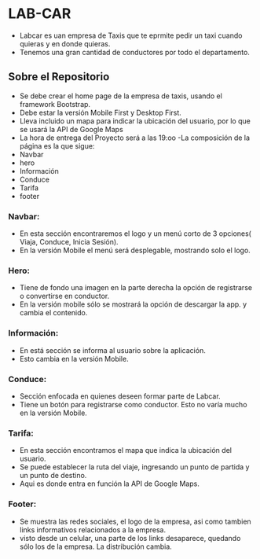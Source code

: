# LAB-CAR
- Labcar es uan empresa de Taxis que te eprmite pedir un taxi cuando quieras y en donde quieras.
- Tenemos una gran cantidad de conductores por todo el departamento.


## Sobre el Repositorio
- Se debe crear el home page de la empresa de taxis, usando el framework Bootstrap. 
- Debe estar la versión Mobile First y Desktop First.
- Lleva incluido un mapa para indicar la ubicación del usuario, por lo que se usará la API de Google Maps
- La hora de entrega del Proyecto será a las 19:oo
-La composición de la página es la que sigue:
 - Navbar
 - hero
 - Información
 - Conduce
 - Tarifa
 - footer
 
  ### Navbar:
  - En esta sección encontraremos el logo y un menú corto de 3 opciones( Viaja, Conduce, Inicia Sesión).
  - En la versión Mobile el menú será desplegable, mostrando solo el logo.
  
  ### Hero:
  - Tiene de fondo una imagen en la parte derecha la opción de registrarse o convertirse en conductor.
  - En la versión mobile sólo se mostrará la opción de descargar la app. y cambia el contenido.
  
  ### Información:
  - En está sección se informa al usuario sobre la aplicación.
  - Esto cambia en la versión Mobile. 
  
  ### Conduce:
  - Sección enfocada en quienes deseen formar parte de Labcar.
  - Tiene un botón para registrarse como conductor. Esto no varía mucho en la versión Mobile.
  
  ### Tarifa:
  - En esta sección encontramos el mapa que indica la ubicación del usuario.
  - Se puede establecer la ruta del viaje, ingresando un punto de partida y un punto de destino.
  - Aqui es donde entra en función la API  de Google Maps.
  
  ### Footer:
  - Se muestra las redes sociales, el logo de la empresa, asi como tambien links informativos relacionados a la empresa.
  - visto desde un celular, una parte de los links desaparece, quedando sólo los de la empresa. La distribución cambia.
  
  
